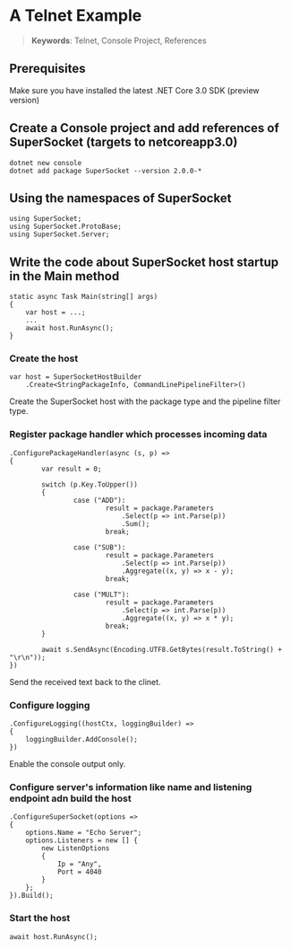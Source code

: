 # A Telnet Example

> __Keywords__: Telnet, Console Project, References

## Prerequisites

Make sure you have installed the latest .NET Core 3.0 SDK (preview version)


## Create a Console project and add references of SuperSocket (targets to netcoreapp3.0)

	dotnet new console
	dotnet add package SuperSocket --version 2.0.0-*


## Using the namespaces of SuperSocket

	using SuperSocket;
	using SuperSocket.ProtoBase;
	using SuperSocket.Server;


## Write the code about SuperSocket host startup in the Main method

	static async Task Main(string[] args)
    {
		var host = ...;
		...
		await host.RunAsync();
	}


### Create the host

	var host = SuperSocketHostBuilder
		.Create<StringPackageInfo, CommandLinePipelineFilter>()

Create the SuperSocket host with the package type and the pipeline filter type.


### Register package handler which processes incoming data


	.ConfigurePackageHandler(async (s, p) =>
	{
			var result = 0;

			switch (p.Key.ToUpper())
			{
					case ("ADD"):
							result = package.Parameters
								.Select(p => int.Parse(p))
								.Sum();
							break;

					case ("SUB"):
							result = package.Parameters
								.Select(p => int.Parse(p))
								.Aggregate((x, y) => x - y);
							break;

					case ("MULT"):
							result = package.Parameters
								.Select(p => int.Parse(p))
								.Aggregate((x, y) => x * y);
							break;
			}

			await s.SendAsync(Encoding.UTF8.GetBytes(result.ToString() + "\r\n"));
	})

Send the received text back to the clinet.


### Configure logging

	.ConfigureLogging((hostCtx, loggingBuilder) =>
	{
		loggingBuilder.AddConsole();
	})

Enable the console output only.


### Configure server's information like name and listening endpoint adn build the host

	.ConfigureSuperSocket(options =>
	{
		options.Name = "Echo Server";
		options.Listeners = new [] {
			new ListenOptions
			{
				Ip = "Any",
				Port = 4040
			}
		};
	}).Build();


### Start the host

	await host.RunAsync();